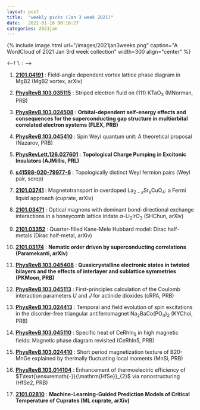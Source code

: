 ```yaml
---
layout: post
title:  "weekly picks (Jan 3 week 2021)"
date:   2021-01-16 00:16:27
categories: 2021jan
---
```


{% include image.html url="/images/2021jan3weeks.png" caption="A WordCloud of 2021 Jan 3rd week collection" width=300 align="center" %}


<--! 1. **[]()** : -->

1. **[2101.04191](http://arxiv.org/abs/2101.04191)** : Field-angle dependent vortex lattice phase diagram in MgB2 (MgB2 vortex, arXiv)

1. **[PhysRevB.103.035115](https://link.aps.org/doi/10.1103/PhysRevB.103.035115)** : Striped electron fluid on (111) ${\mathrm{KTaO}}_{3}$ (MNorman, PRB)

1. **[PhysRevB.103.024508](https://link.aps.org/doi/10.1103/PhysRevB.103.024508)** : **Orbital-dependent self-energy effects and consequences for the superconducting gap structure in multiorbital correlated electron systems (FLEX, PRB)**

1. **[PhysRevB.103.045410](https://link.aps.org/doi/10.1103/PhysRevB.103.045410)** : Spin Weyl quantum unit: A theoretical proposal (Nazarov, PRB)

1. **[PhysRevLett.126.027601](https://link.aps.org/doi/10.1103/PhysRevLett.126.027601)** : **Topological Charge Pumping in Excitonic Insulators (AJMillis, PRL)**

1. **[s41598-020-79977-6](https://www.nature.com/articles/s41598-020-79977-6)** : Topologically distinct Weyl fermion pairs (Weyl pair, screp)

1. **[2101.03741](http://arxiv.org/abs/2101.03741)** : Magnetotransport in overdoped La$_{2-x}$Sr$_x$CuO$_4$: a Fermi liquid approach (cuprate, arXiv)

1. **[2101.03471](http://arxiv.org/abs/2101.03471)** : Optical magnons with dominant bond-directional exchange interactions in a honeycomb lattice iridate $\alpha$-Li$_{2}$IrO$_{3}$ (SHChun, arXiv)

1. **[2101.03352](http://arxiv.org/abs/2101.03352)** : Quarter-filled Kane-Mele Hubbard model: Dirac half-metals (Dirac half-metal, arXiv)

1. **[2101.03174](http://arxiv.org/abs/2101.03174)** : **Nematic order driven by superconducting correlations (Paramekanti, arXiv)**

1. **[PhysRevB.103.045408](https://link.aps.org/doi/10.1103/PhysRevB.103.045408)** : **Quasicrystalline electronic states in twisted bilayers and the effects of interlayer and sublattice symmetries (PKMoon, PRB)**

1. **[PhysRevB.103.045113](https://link.aps.org/doi/10.1103/PhysRevB.103.045113)** : First-principles calculation of the Coulomb interaction parameters $U$ and $J$ for actinide dioxides (cRPA, PRB)

1. **[PhysRevB.103.024413](https://link.aps.org/doi/10.1103/PhysRevB.103.024413)** : Temporal and field evolution of spin excitations in the disorder-free triangular antiferromagnet ${\mathrm{Na}}_{2}\mathrm{BaCo}{({\mathrm{PO}}_{4})}_{2}$ (KYChoi, PRB)

1. **[PhysRevB.103.045110](https://link.aps.org/doi/10.1103/PhysRevB.103.045110)** : Specific heat of ${\mathrm{CeRhIn}}_{5}$ in high magnetic fields: Magnetic phase diagram revisited (CeRhIn5, PRB)

1. **[PhysRevB.103.024410](https://link.aps.org/doi/10.1103/PhysRevB.103.024410)** : Short period magnetization texture of B20-MnGe explained by thermally fluctuating local moments (MnSi, PRB)

1. **[PhysRevB.103.014104](https://link.aps.org/doi/10.1103/PhysRevB.103.014104)** : Enhancement of thermoelectric efficiency of $T\text{\ensuremath{-}}{\mathrm{HfSe}}_{2}$ via nanostructuring (HfSe2, PRB)




1. **[2101.02810](http://arxiv.org/abs/2101.02810)** : **Machine-Learning-Guided Prediction Models of Critical Temperature of Cuprates (ML cuprate, arXiv)**